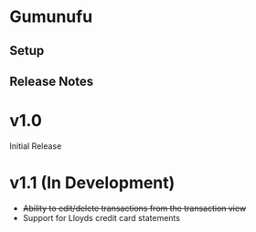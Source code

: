 
# Gumunufu
## Setup

## Release Notes
# v1.0
Initial Release

# v1.1 (In Development)
* ~~Ability to edit/delete transactions from the transaction view~~
* Support for Lloyds credit card statements
